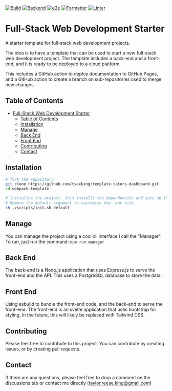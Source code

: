 [![Build](https://github.com/tsaxking/template-tators-dashboard/actions/workflows/build.yml/badge.svg)](https://github.com/tsaxking/template-tators-dashboard/actions/workflows/build.yml) [![Backend](https://github.com/tsaxking/template-tators-dashboard/actions/workflows/backend.yml/badge.svg)](https://github.com/tsaxking/template-tators-dashboard/actions/workflows/backend.yml) [![e2e](https://github.com/tsaxking/template-tators-dashboard/actions/workflows/e2e.yml/badge.svg)](https://github.com/tsaxking/template-tators-dashboard/actions/workflows/e2e.yml) [![Formatter](https://github.com/tsaxking/template-tators-dashboard/actions/workflows/formatter.yml/badge.svg)](https://github.com/tsaxking/template-tators-dashboard/actions/workflows/formatter.yml) [![Linter](https://github.com/tsaxking/template-tators-dashboard/actions/workflows/linter.yml/badge.svg)](https://github.com/tsaxking/template-tators-dashboard/actions/workflows/linter.yml)

# Full-Stack Web Development Starter

A starter template for full-stack web development projects.

The idea is to have a template that can be used to start a new full-stack web development project. The template includes a back-end and a front-end, and it is ready to be deployed to a cloud platform.

This includes a GitHub action to deploy documentation to GitHub Pages, and a GitHub action to create a branch on sub-repositories used to merge new changes.

## Table of Contents

-   [Full-Stack Web Development Starter](#full-stack-web-development-starter)
    -   [Table of Contents](#table-of-contents)
    -   [Installation](#installation)
    -   [Manage](#manage)
    -   [Back End](#back-end)
    -   [Front End](#front-end)
    -   [Contributing](#contributing)
    -   [Contact](#contact)

## Installation

```bash
# fork the repository
git clone https://github.com/tsaxking/template-tators-dashboard.git
cd webpack-template

# Initialize the project, this installs the dependencies and sets up the project
# Remove the default argument to customize the .env file
sh ./scripts/init.sh default
```

## Manage

You can manage the project using a cool cli interface I call the "Manager". To run, just run the command: `npm run manager`

## Back End

The back-end is a Node.js application that uses Express.js to serve the front-end and the API. This uses a PostgreSQL database to store the data.

## Front End

Using esbuild to bundle the front-end code, and the back-end to serve the front-end. The front-end is an svelte application that uses bootstrap for styling.
In the future, this will likely be replaced with Tailwind CSS.

## Contributing

Please feel free to contribute to this project. You can contribute by creating issues, or by creating pull requests.

## Contact

If there are any questions, please feel free to drop a comment on the discussions tab or contact me directly (taylor.reese.king@gmail.com)
